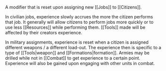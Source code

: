 A modifier that is reset upon assigning new [[Jobs]] to [[Citizens]].

In civilian jobs, experience slowly accrues the more the citizen performs that job. It generally will allow citizens to perform jobs more quickly or to use less [[Resources]] while performing them. [[Tools]] made will be affected by their creators experience. 

In military assignments, experience is reset when a citizen is assigned different weapons / a different load-out. The experience then is specific to a type of [[Tools|weapon]] and [[Formations|formation]]. Armies may be drilled while not in [[Combat]] to get experience to a certain point. Experience will also be gained upon engaging with other units in combat. 
